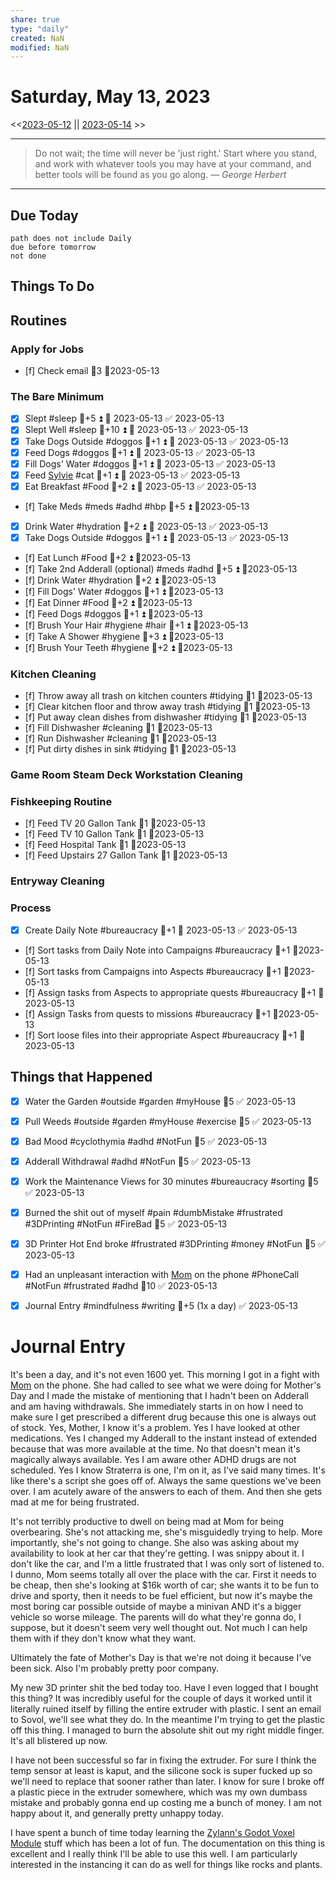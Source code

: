 ```yaml
---
share: true
type: "daily"
created: NaN 
modified: NaN
---
```

# Saturday, May 13, 2023
<<[2023-05-12](./2023-05-12.md) || [2023-05-14](./2023-05-14.md) >>

---

> Do not wait; the time will never be 'just right.' Start where you stand, and work with whatever tools you may have at your command, and better tools will be found as you go along.
> — <cite>George Herbert</cite>

---
## Due Today
```tasks
path does not include Daily
due before tomorrow
not done
```

## Things To Do





























































## Routines
### Apply for Jobs
- [f] Check email 🥄3 📆2023-05-13


### The Bare Minimum
- [x] Slept #sleep 🥄+5 ⏫ 📅 2023-05-13 ✅ 2023-05-13
- [x] Slept Well #sleep 🥄+10 ⏫ 📅 2023-05-13 ✅ 2023-05-13
- [x] Take Dogs Outside  #doggos  🥄+1 ⏫ 📅 2023-05-13 ✅ 2023-05-13
- [x] Feed Dogs #doggos  🥄+1 ⏫ 📅 2023-05-13 ✅ 2023-05-13
- [x] Fill Dogs' Water #doggos  🥄+1 ⏫ 📅 2023-05-13 ✅ 2023-05-13
- [x] Feed [Sylvie](./Sylvie.md) #cat 🥄+1 ⏫ 📅 2023-05-13 ✅ 2023-05-13
- [x] Eat Breakfast #Food  🥄+2 ⏫ 📅 2023-05-13 ✅ 2023-05-13
- [f] Take Meds  #meds #adhd #hbp 🥄+5 ⏫ 📆2023-05-13
- [x] Drink Water #hydration 🥄+2 ⏫ 📅 2023-05-13 ✅ 2023-05-13
- [x] Take Dogs Outside  #doggos 🥄+1 ⏫ 📅 2023-05-13 ✅ 2023-05-13
- [f] Eat Lunch #Food  🥄+2 ⏫ 📆2023-05-13
- [f] Take 2nd Adderall (optional) #meds #adhd  🥄+5 ⏫ 📆2023-05-13
- [f] Drink Water #hydration   🥄+2 ⏫ 📆2023-05-13
- [f] Fill Dogs' Water #doggos  🥄+1 ⏫ 📆2023-05-13
- [f] Eat Dinner #Food  🥄+2 ⏫ 📆2023-05-13
- [f] Feed Dogs #doggos  🥄+1 ⏫ 📆2023-05-13
- [f] Brush Your Hair #hygiene #hair 🥄+1 ⏫ 📆2023-05-13
- [f] Take A Shower #hygiene  🥄+3 ⏫ 📆2023-05-13
- [f] Brush Your Teeth #hygiene 🥄+2 ⏫ 📆2023-05-13


### Kitchen Cleaning
- [f] Throw away all trash on kitchen counters #tidying  🥄1 📆2023-05-13
- [f] Clear kitchen floor and throw away trash #tidying   🥄1 📆2023-05-13
- [f] Put away clean dishes from dishwasher #tidying   🥄1 📆2023-05-13
- [f] Fill Dishwasher #cleaning  🥄1 📆2023-05-13
- [f] Run Dishwasher #cleaning 🥄1 📆2023-05-13
- [f] Put dirty dishes in sink #tidying 🥄1 📆2023-05-13


### Game Room Steam Deck Workstation Cleaning


### Fishkeeping Routine
- [f] Feed TV 20 Gallon Tank 🥄1 📆2023-05-13
- [f] Feed TV 10 Gallon Tank 🥄1 📆2023-05-13
- [f] Feed Hospital Tank 🥄1 📆2023-05-13
- [f] Feed Upstairs 27 Gallon Tank 🥄1 📆2023-05-13


### Entryway Cleaning


### Process
- [x] Create Daily Note #bureaucracy 🥄+1 📅 2023-05-13 ✅ 2023-05-13
- [f] Sort tasks from Daily Note into Campaigns #bureaucracy 🥄+1   📆2023-05-13
- [f] Sort tasks from Campaigns into Aspects  #bureaucracy 🥄+1   📆2023-05-13
- [f] Assign tasks from Aspects to appropriate quests  #bureaucracy 🥄+1   📆2023-05-13
- [f] Assign Tasks from quests to missions  #bureaucracy 🥄+1   📆2023-05-13
- [f] Sort loose files into their appropriate Aspect  #bureaucracy 🥄+1   📆2023-05-13




## Things that Happened
- [x] Water the Garden #outside #garden #myHouse 🥄5 ✅ 2023-05-13
- [x] Pull Weeds #outside #garden #myHouse #exercise 🥄5 ✅ 2023-05-13
- [x] Bad Mood #cyclothymia #adhd #NotFun  🥄5 ✅ 2023-05-13
- [x] Adderall Withdrawal #adhd #NotFun 🥄5 ✅ 2023-05-13
- [x] Work the Maintenance Views for 30 minutes #bureaucracy #sorting 🥄5 ✅ 2023-05-13
- [x] Burned the shit out of myself #pain #dumbMistake #frustrated #3DPrinting #NotFun #FireBad 🥄5 ✅ 2023-05-13
- [x] 3D Printer Hot End broke #frustrated #3DPrinting #money #NotFun 🥄5 ✅ 2023-05-13
- [x] Had an unpleasant interaction with [Mom](./Tara%20Lindhardt.md) on the phone #PhoneCall #NotFun #frustrated #adhd 🥄10 ✅ 2023-05-13
- [x] Journal Entry #mindfulness #writing 🥄+5 (1x a day) ✅ 2023-05-13


# Journal Entry

It's been a day, and it's not even 1600 yet.  This morning I got in a fight with [Mom](./Tara%20Lindhardt.md) on the phone.  She had called to see what we were doing for Mother's Day and I made the mistake of mentioning that I hadn't been on Adderall and am having withdrawals.  She immediately starts in on how I need to make sure I get prescribed a different drug because this one is always out of stock.  Yes, Mother, I know it's a problem.  Yes I have looked at other medications.  Yes I changed my Adderall to the instant instead of extended because that was more available at the time.  No that doesn't mean it's magically always available.  Yes I am aware other ADHD drugs are not scheduled.  Yes I know Straterra is one, I'm on it, as I've said many times.  It's like there's a script she goes off of.  Always the same questions we've been over.  I am acutely aware of the answers to each of them.  And then she gets mad at me for being frustrated.

It's not terribly productive to dwell on being mad at Mom for being overbearing.  She's not attacking me, she's misguidedly trying to help.  More importantly, she's not going to change.  She also was asking about my availability to look at her car that they're getting.  I was snippy about it.  I don't like the car, and I'm a little frustrated that I was only sort of listened to.  I dunno, Mom seems totally all over the place with the car.  First it needs to be cheap, then she's looking at $16k worth of car; she wants it to be fun to drive and sporty, then it needs to be fuel efficient, but now it's maybe the most boring car possible outside of maybe a minivan AND it's a bigger vehicle so worse mileage.  The parents will do what they're gonna do, I suppose, but it doesn't seem very well thought out.  Not much I can help them with if they don't know what they want.

Ultimately the fate of Mother's Day is that we're not doing it because I've been sick.  Also I'm probably pretty poor company.

My new 3D printer shit the bed today too.  Have I even logged that I bought this thing?  It was incredibly useful for the couple of days it worked until it literally ruined itself by filling the entire extruder with plastic.  I sent an email to Sovol, we'll see what they do.  In the meantime I'm trying to get the plastic off this thing. I managed to burn the absolute shit out my right middle finger.  It's all blistered up now.

I have not been successful so far in fixing the extruder.  For sure I think the temp sensor at least is kaput, and the silicone sock is super fucked up so we'll need to replace that sooner rather than later.  I know for sure I broke off a plastic piece in the extruder somewhere, which was my own dumbass mistake and probably gonna end up costing me a bunch of money.  I am not happy about it, and generally pretty unhappy today.

I have spent a bunch of time today learning the [Zylann's Godot Voxel Module](./Zylann's%20Godot%20Voxel%20Module.md) stuff which has been a lot of fun.  The documentation on this thing is excellent and I really think I'll be able to use this well.  I am particularly interested in the instancing it can do as well for things like rocks and plants.
